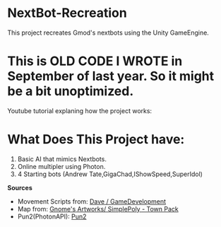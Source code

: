 # NextBot-Recreation
 This project recreates Gmod's nextbots using the Unity GameEngine.
 
 # **This is OLD CODE I WROTE in September of last year. So it might be a bit unoptimized.**
 
 Youtube tutorial explaning how the project works:
 
 # What Does This Project have:
  1. Basic AI that mimics Nextbots.
  2. Online multipler using Photon.
  3. 4 Starting bots (Andrew Tate,GigaChad,IShowSpeed,SuperIdol)
 
 **Sources**
 * Movement Scripts from: [Dave / GameDevelopment](https://www.youtube.com/@davegamedevelopment)
 * Map from: [Gnome's Artworks/ SimplePoly - Town Pack](https://assetstore.unity.com/packages/3d/environments/simplepoly-town-pack-62400)
 * Pun2(PhotonAPI): [Pun2](https://assetstore.unity.com/packages/tools/network/pun-2-free-119922)
  

